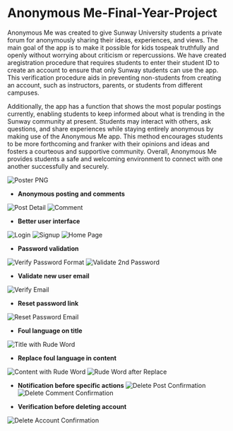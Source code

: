 # Anonymous Me-Final-Year-Project

Anonymous Me was created to give Sunway University students a private forum for anonymously sharing their ideas, experiences, and views. The main goal of the app is to make it possible for kids tospeak truthfully and openly without worrying about criticism or repercussions. We have created aregistration procedure that requires students to enter their student ID to create an account to ensure
that only Sunway students can use the app. This verification procedure aids in preventing non-students from creating an account, such as instructors, parents, or students from different campuses.

Additionally, the app has a function that shows the most popular postings currently, enabling students to keep informed about what is trending in the Sunway community at present. Students may interact with others, ask questions, and share experiences while staying entirely anonymous by making use of the Anonymous Me app. This method encourages students to be more forthcoming and franker with their opinions and ideas and fosters a courteous and supportive community. Overall, Anonymous Me provides students a safe and welcoming environment to connect with one another successfully and
securely.


![Poster PNG](https://github.com/khanren/AnonymousMe/assets/64859233/0f9b2690-4c23-4687-96eb-4dfddc0dfff7)

-	**Anonymous posting and comments**
 
![Post Detail](https://github.com/khanren/AnonymousMe/assets/64859233/2b4157ee-87ed-4650-b260-244330a9b370)
![Comment](https://github.com/khanren/AnonymousMe/assets/64859233/b901b38b-18e3-4fda-bbfc-44a60890d3df)


-	**Better user interface** 

![Login](https://github.com/khanren/AnonymousMe/assets/64859233/df45bf63-f385-47ef-b8a4-61755ed8ffab)
![Signup](https://github.com/khanren/AnonymousMe/assets/64859233/8365a091-200d-4364-9075-27034260fe34)
![Home Page](https://github.com/khanren/AnonymousMe/assets/64859233/ccffbcf7-adc9-46d6-871e-fd94458c5ef6)


-	**Password validation** 

![Verify Password Format](https://github.com/khanren/AnonymousMe/assets/64859233/9db42136-ad33-49f5-a9fe-e6119825c2ba)
![Validate 2nd Password](https://github.com/khanren/AnonymousMe/assets/64859233/d282dc5c-4021-461c-9555-c4e5b14e9a88)


-	**Validate new user email** 

![Verify Email](https://github.com/khanren/AnonymousMe/assets/64859233/7878f3c0-1af5-4f17-bfec-89b4f272c686)

-	**Reset password link** 

![Reset Password Email](https://github.com/khanren/AnonymousMe/assets/64859233/cc821609-3ab9-428f-9693-55ee464d6dcb)


-	**Foul language on title**

![Title with Rude Word](https://github.com/khanren/AnonymousMe/assets/64859233/4b188b88-39e8-4d79-8222-e7c31434032e)


-	**Replace foul language in content**

![Content with Rude Word](https://github.com/khanren/AnonymousMe/assets/64859233/16af0044-501b-457e-8f5f-68d614362772)
![Rude Word after Replace](https://github.com/khanren/AnonymousMe/assets/64859233/5df53140-1ab4-4843-aae2-ff3ac0c53a29)


-	**Notification before specific actions**
![Delete Post Confirmation](https://github.com/khanren/AnonymousMe/assets/64859233/070050b5-fed4-47a5-b437-497eceece19c)
![Delete Comment Confirmation](https://github.com/khanren/AnonymousMe/assets/64859233/d555a083-17b7-47ab-9d7d-9c48afad59a1)

-	**Verification before deleting account** 

![Delete Account Confirmation](https://github.com/khanren/AnonymousMe/assets/64859233/bdad2a15-1d99-486a-83e4-d82e772c5bdf) 
